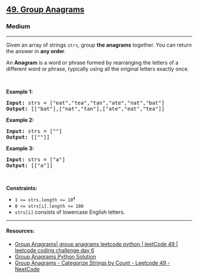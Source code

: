 <h2><a href="https://leetcode.com/problems/group-anagrams/">49. Group Anagrams</a></h2><h3>Medium</h3><hr><div style="user-select: auto;"><p style="user-select: auto;">Given an array of strings <code style="user-select: auto;">strs</code>, group <strong style="user-select: auto;">the anagrams</strong> together. You can return the answer in <strong style="user-select: auto;">any order</strong>.</p>

<p style="user-select: auto;">An <strong style="user-select: auto;">Anagram</strong> is a word or phrase formed by rearranging the letters of a different word or phrase, typically using all the original letters exactly once.</p>

<p style="user-select: auto;">&nbsp;</p>
<p style="user-select: auto;"><strong style="user-select: auto;">Example 1:</strong></p>
<pre style="user-select: auto;"><strong style="user-select: auto;">Input:</strong> strs = ["eat","tea","tan","ate","nat","bat"]
<strong style="user-select: auto;">Output:</strong> [["bat"],["nat","tan"],["ate","eat","tea"]]
</pre><p style="user-select: auto;"><strong style="user-select: auto;">Example 2:</strong></p>
<pre style="user-select: auto;"><strong style="user-select: auto;">Input:</strong> strs = [""]
<strong style="user-select: auto;">Output:</strong> [[""]]
</pre><p style="user-select: auto;"><strong style="user-select: auto;">Example 3:</strong></p>
<pre style="user-select: auto;"><strong style="user-select: auto;">Input:</strong> strs = ["a"]
<strong style="user-select: auto;">Output:</strong> [["a"]]
</pre>
<p style="user-select: auto;">&nbsp;</p>
<p style="user-select: auto;"><strong style="user-select: auto;">Constraints:</strong></p>

<ul style="user-select: auto;">
	<li style="user-select: auto;"><code style="user-select: auto;">1 &lt;= strs.length &lt;= 10<sup style="user-select: auto;">4</sup></code></li>
	<li style="user-select: auto;"><code style="user-select: auto;">0 &lt;= strs[i].length &lt;= 100</code></li>
	<li style="user-select: auto;"><code style="user-select: auto;">strs[i]</code> consists of lowercase English letters.</li>
</ul>
</div>

*****

#### Resources:
- [Group Anagrams| group anagrams leetcode python | leetCode 49 | leetcode coding challenge day 6](https://www.youtube.com/watch?v=n3V-wvCXDCs)
- [Group Anagrams Python Solution](https://dev.to/jabermudez11/group-anagrams-python-solution-1482)
- [Group Anagrams - Categorize Strings by Count - Leetcode 49 - NeetCode](https://www.youtube.com/watch?v=vzdNOK2oB2E)
